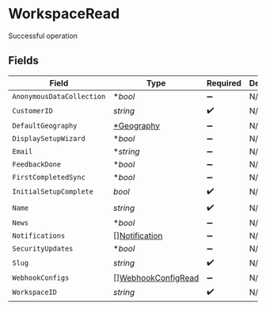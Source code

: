 # WorkspaceRead

Successful operation


## Fields

| Field                                                           | Type                                                            | Required                                                        | Description                                                     |
| --------------------------------------------------------------- | --------------------------------------------------------------- | --------------------------------------------------------------- | --------------------------------------------------------------- |
| `AnonymousDataCollection`                                       | **bool*                                                         | :heavy_minus_sign:                                              | N/A                                                             |
| `CustomerID`                                                    | *string*                                                        | :heavy_check_mark:                                              | N/A                                                             |
| `DefaultGeography`                                              | [*Geography](../../models/shared/geography.md)                  | :heavy_minus_sign:                                              | N/A                                                             |
| `DisplaySetupWizard`                                            | **bool*                                                         | :heavy_minus_sign:                                              | N/A                                                             |
| `Email`                                                         | **string*                                                       | :heavy_minus_sign:                                              | N/A                                                             |
| `FeedbackDone`                                                  | **bool*                                                         | :heavy_minus_sign:                                              | N/A                                                             |
| `FirstCompletedSync`                                            | **bool*                                                         | :heavy_minus_sign:                                              | N/A                                                             |
| `InitialSetupComplete`                                          | *bool*                                                          | :heavy_check_mark:                                              | N/A                                                             |
| `Name`                                                          | *string*                                                        | :heavy_check_mark:                                              | N/A                                                             |
| `News`                                                          | **bool*                                                         | :heavy_minus_sign:                                              | N/A                                                             |
| `Notifications`                                                 | [][Notification](../../models/shared/notification.md)           | :heavy_minus_sign:                                              | N/A                                                             |
| `SecurityUpdates`                                               | **bool*                                                         | :heavy_minus_sign:                                              | N/A                                                             |
| `Slug`                                                          | *string*                                                        | :heavy_check_mark:                                              | N/A                                                             |
| `WebhookConfigs`                                                | [][WebhookConfigRead](../../models/shared/webhookconfigread.md) | :heavy_minus_sign:                                              | N/A                                                             |
| `WorkspaceID`                                                   | *string*                                                        | :heavy_check_mark:                                              | N/A                                                             |